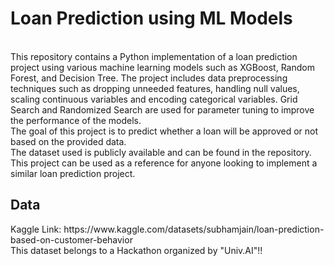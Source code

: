 
<h1>Loan Prediction using ML Models</h1><br/>
This repository contains a Python implementation of a loan prediction project using various machine learning models such as XGBoost, Random Forest, and Decision Tree. The project includes data preprocessing techniques such as dropping unneeded features, handling null values, scaling continuous variables and encoding categorical variables. Grid Search and Randomized Search are used for parameter tuning to improve the performance of the models.<br/>
The goal of this project is to predict whether a loan will be approved or not based on the provided data.<br/> 
The dataset used is publicly available and can be found in the repository. This project can be used as a reference for anyone looking to implement a similar loan prediction project.

<h2>Data</h2>
Kaggle Link: https://www.kaggle.com/datasets/subhamjain/loan-prediction-based-on-customer-behavior <br/>
This dataset belongs to a Hackathon organized by "Univ.AI"!!

